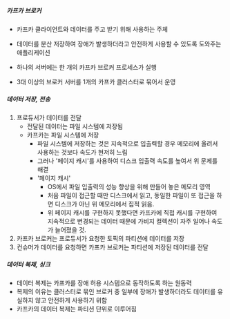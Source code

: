 ##### 카프카 브로커
* 카프카 클라이언트와 데이터를 주고 받기 위해 사용하는 주체
* 데이터를 분산 저장하여 장애가 발생하더라고 안전하게 사용할 수 있도록 도와주는 애플리케이션

* 하나의 서버에는 한 개의 카프카 브로커 프로세스가 실행
* 3대 이상의 브로커 서버를 1개의 카프카 클러스터로 묶어서 운영

##### 데이터 저장, 전송
1. 프로듀서가 데이터를 전달 
   * 전달된 데이터는 파일 시스템에 저장됨
   * 카프카는 파일 시스템에 저장
     * 파일 시스템에 저장하는 것은 지속적으로 입출력할 경우 메모리에 올려서 사용하는 것보다 속도가 현저히 느림
     * 그러나 '페이지 캐시'를 사용하여 디스크 입출력 속도를 높여서 위 문제를 해결
     * '페이지 캐시'
       * OS에서 파일 입출력의 성능 향상을 위해 만들어 놓은 메모리 영역
       * 처음 파일이 접근할 때만 디스크에서 읽고, 동일한 파일이 또 접근을 하면 디스크가 아닌 위 메모리에서 집적 읽음.
       * 위 페이지 캐시를 구현하지 못했다면 카프카에 직접 캐시를 구현하여 지속적으로 변경되는 데이터 때문에 가비지 컬렉션이 자주 일어나 속도가 늘어졌을 것.
2. 카프카 브로커는 프로듀서가 요청한 토픽의 파티션에 데이터를 저장
3. 컨슈머가 데이터를 요청하면 카프카 브로커는 파티션에 저장된 데이터를 전달
##### 데이터 복제, 싱크
* 데이터 복제는 카프카를 장애 허용 시스템으로 동작하도록 하는 원동력
* 복제의 이유는 클러스터로 묶인 브로커 중 일부에 장애가 발생하더라도 데이터를 유실하지 않고 안전하게 사용하기 위함
* 카프카의 데이터 복제는 파티션 단위로 이루어짐